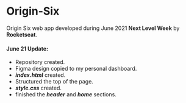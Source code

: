 # Origin-Six

Origin Six web app developed during June 2021 **Next Level Week** by **Rocketseat**.

#### June 21 Update:

-   Repository created.
-   Figma design copied to my personal dashboard.
-   **_index.html_** created.
-   Structured the top of the page.
-   **_style.css_** created.
-   finished the **_header_** and **_home_** sections.
